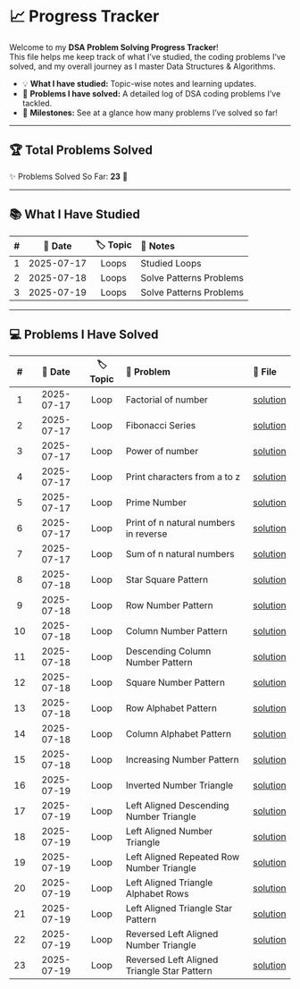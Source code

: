 # 📈 Progress Tracker

Welcome to my **DSA Problem Solving Progress Tracker**!  
This file helps me keep track of what I’ve studied, the coding problems I’ve solved, and my overall journey as I master Data Structures & Algorithms.

- 💡 **What I have studied:** Topic-wise notes and learning updates.
- 🔎 **Problems I have solved:** A detailed log of DSA coding problems I’ve tackled.
- 🏅 **Milestones:** See at a glance how many problems I’ve solved so far!

---

## 🏆 Total Problems Solved

✨ Problems Solved So Far: **23** 🎉

---

## 📚 What I Have Studied

| #  | 📅 Date     | 🏷️ Topic | 📝 Notes         |
|:--:|:----------:|:--------:|:----------------|
| 1  | 2025-07-17 | Loops    | Studied Loops   |
| 2  | 2025-07-18 | Loops    | Solve Patterns Problems   |
| 3  | 2025-07-19 | Loops    | Solve Patterns Problems   |

---

## 💻 Problems I Have Solved

| #  | 📅 Date     | 🏷️ Topic | 🧩 Problem                                     | 📄 File                                                      |
|:--:|:----------:|:--------:|:-----------------------------------------------|:-------------------------------------------------------------|
| 1  | 2025-07-17 | Loop     | Factorial of number                            | [solution](./C++PracticeProblems/factorial.cpp)              |
| 2  | 2025-07-17 | Loop     | Fibonacci Series                               | [solution](./C++PracticeProblems/fibonacci_series.cpp)        |
| 3  | 2025-07-17 | Loop     | Power of number                                | [solution](./C++PracticeProblems/power_of_number.cpp)        |
| 4  | 2025-07-17 | Loop     | Print characters from a to z                   | [solution](./C++PracticeProblems/print_a_to_z.cpp)           |
| 5  | 2025-07-17 | Loop     | Prime Number                                   | [solution](./C++PracticeProblems/prime_number.cpp)           |
| 6  | 2025-07-17 | Loop     | Print of n natural numbers in reverse          | [solution](./C++PracticeProblems/print_n_natural_numbers_reverse.cpp) |
| 7  | 2025-07-17 | Loop     | Sum of n natural numbers                       | [solution](./C++PracticeProblems/sum_natural_num.cpp)        |
| 8  | 2025-07-18 | Loop     | Star Square Pattern                            | [solution](./PatternProblems/star_square_pattern.cpp)        |
| 9  | 2025-07-18 | Loop     | Row Number Pattern                             | [solution](./PatternProblems/row_number_pattern.cpp)         |
| 10 | 2025-07-18 | Loop     | Column Number Pattern                          | [solution](./PatternProblems/column_number_pattern.cpp)      |
| 11 | 2025-07-18 | Loop     | Descending Column Number Pattern               | [solution](./PatternProblems/descending_number_pattern.cpp)  |
| 12 | 2025-07-18 | Loop     | Square Number Pattern                          | [solution](./PatternProblems/square_number_pattern.cpp)      |
| 13 | 2025-07-18 | Loop     | Row Alphabet Pattern                           | [solution](./PatternProblems/row_alphabet_pattern.cpp)       |
| 14 | 2025-07-18 | Loop     | Column Alphabet Pattern                        | [solution](./PatternProblems/ascending_alpha.cpp)            |
| 15 | 2025-07-18 | Loop     | Increasing Number Pattern                      | [solution](./PatternProblems/increasing_number_pattern.cpp)  |
| 16 | 2025-07-19 | Loop     | Inverted Number Triangle                       | [solution](./PatternProblems/inverted_number_triangle.cpp)   |
| 17 | 2025-07-19 | Loop     | Left Aligned Descending Number Triangle        | [solution](./PatternProblems/left_aligned_descending_number_triangle.cpp) |
| 18 | 2025-07-19 | Loop     | Left Aligned Number Triangle                   | [solution](./PatternProblems/left_aligned_number_triangle.cpp)         |
| 19 | 2025-07-19 | Loop     | Left Aligned Repeated Row Number Triangle      | [solution](./PatternProblems/left_aligned_repeated_row_number_triangle.cpp) |
| 20 | 2025-07-19 | Loop     | Left Aligned Triangle Alphabet Rows            | [solution](./PatternProblems/left_aligned_triangle_alphabet_rows.cpp)  |
| 21 | 2025-07-19 | Loop     | Left Aligned Triangle Star Pattern             | [solution](./PatternProblems/left_aligned_triangle_pattern.cpp)         |
| 22 | 2025-07-19 | Loop     | Reversed Left Aligned Number Triangle          | [solution](./PatternProblems/reversed_left_aligned_number_triangle.cpp) |
| 23 | 2025-07-19 | Loop     | Reversed Left Aligned Triangle Star Pattern    | [solution](./PatternProblems/reversed_left_aligned_triangle_star.cpp)   |

